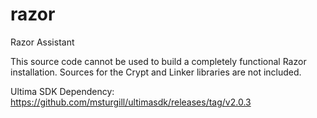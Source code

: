 razor
=====

Razor Assistant

This source code cannot be used to build a completely functional Razor installation. Sources for the Crypt and Linker libraries are not included.

Ultima SDK Dependency: https://github.com/msturgill/ultimasdk/releases/tag/v2.0.3
